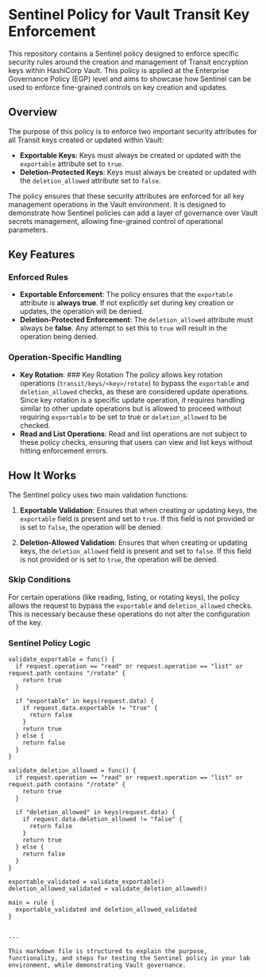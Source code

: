 # Sentinel Policy for Vault Transit Key Enforcement

This repository contains a Sentinel policy designed to enforce specific security rules around the creation and management of Transit encryption keys within HashiCorp Vault. This policy is applied at the Enterprise Governance Policy (EGP) level and aims to showcase how Sentinel can be used to enforce fine-grained controls on key creation and updates.

## Overview

The purpose of this policy is to enforce two important security attributes for all Transit keys created or updated within Vault:

- **Exportable Keys**: Keys must always be created or updated with the `exportable` attribute set to `true`.
- **Deletion-Protected Keys**: Keys must always be created or updated with the `deletion_allowed` attribute set to `false`.

The policy ensures that these security attributes are enforced for all key management operations in the Vault environment. It is designed to demonstrate how Sentinel policies can add a layer of governance over Vault secrets management, allowing fine-grained control of operational parameters.

## Key Features

### Enforced Rules

- **Exportable Enforcement**: The policy ensures that the `exportable` attribute is **always true**. If not explicitly set during key creation or updates, the operation will be denied.
- **Deletion-Protected Enforcement**: The `deletion_allowed` attribute must always be **false**. Any attempt to set this to `true` will result in the operation being denied.

### Operation-Specific Handling

- **Key Rotation**: ### Key Rotation
The policy allows key rotation operations (`transit/keys/<key>/rotate`) to bypass the `exportable` and `deletion_allowed` checks, as these are considered update operations. Since key rotation is a specific update operation, it requires handling similar to other update operations but is allowed to proceed without requiring `exportable` to be set to true or `deletion_allowed` to be checked.
- **Read and List Operations**: Read and list operations are not subject to these policy checks, ensuring that users can view and list keys without hitting enforcement errors.

## How It Works

The Sentinel policy uses two main validation functions:

1. **Exportable Validation**: Ensures that when creating or updating keys, the `exportable` field is present and set to `true`. If this field is not provided or is set to `false`, the operation will be denied.

2. **Deletion-Allowed Validation**: Ensures that when creating or updating keys, the `deletion_allowed` field is present and set to `false`. If this field is not provided or is set to `true`, the operation will be denied.

### Skip Conditions

For certain operations (like reading, listing, or rotating keys), the policy allows the request to bypass the `exportable` and `deletion_allowed` checks. This is necessary because these operations do not alter the configuration of the key.

### Sentinel Policy Logic

```hcl
validate_exportable = func() {
  if request.operation == "read" or request.operation == "list" or request.path contains "/rotate" {
    return true
  }

  if "exportable" in keys(request.data) {
    if request.data.exportable != "true" {
      return false
    }
    return true
  } else {
    return false
  }
}

validate_deletion_allowed = func() {
  if request.operation == "read" or request.operation == "list" or request.path contains "/rotate" {
    return true
  }

  if "deletion_allowed" in keys(request.data) {
    if request.data.deletion_allowed != "false" {
      return false
    }
    return true
  } else {
    return false
  }
}

exportable_validated = validate_exportable()
deletion_allowed_validated = validate_deletion_allowed()

main = rule {
  exportable_validated and deletion_allowed_validated
}


---

This markdown file is structured to explain the purpose, functionality, and steps for testing the Sentinel policy in your lab environment, while demonstrating Vault governance.
